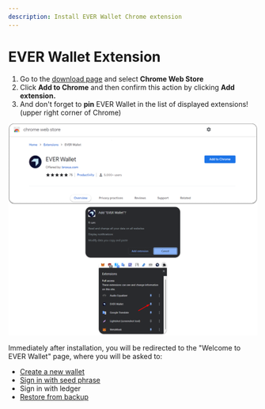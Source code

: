 ```yaml
---
description: Install EVER Wallet Chrome extension
---
```


# EVER Wallet Extension

1. Go to the [download page](https://l1.broxus.com/) and select **Chrome Web Store**
2. Click **Add to Chrome** and then confirm this action by clicking **Add extension.**
3. And don't forget to **pin** EVER Wallet in the list of displayed extensions! (upper right corner of Chrome)

![](<../../../.gitbook/assets/image (43).png>)

Immediately after installation, you will be redirected to the "Welcome to EVER Wallet" page, where you will be asked to:&#x20;

* [Create a new wallet](../creating-a-new-wallet.md)
* [Sign in with seed phrase](../sign-in-with-existing-seed-phrase.md)
* Sign in with ledger
* [Restore from backup](../sign-in-with-existing-backup.md)
